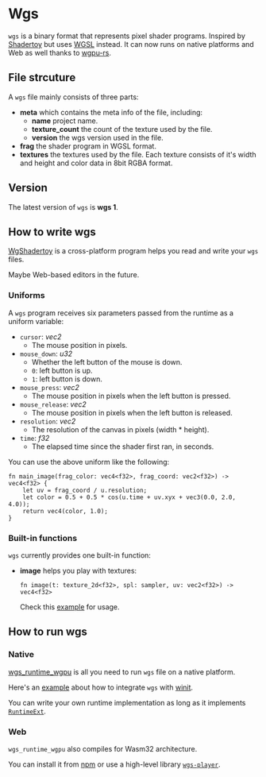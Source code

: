 # Wgs

`wgs` is a binary format that represents pixel shader programs. Inspired by [Shadertoy](https://www.shadertoy.com/) but uses [WGSL](https://www.w3.org/TR/WGSL/) instead. It can now runs on native platforms and Web as well thanks to [wgpu-rs](https://wgpu.rs/).

## File strcuture

A `wgs` file mainly consists of three parts:

- **meta** which contains the meta info of the file, including:
  - **name** project name.
  - **texture_count** the count of the texture used by the file.
  - **version** the wgs version used in the file.
- **frag** the shader program in WGSL format.
- **textures** the textures used by the file. Each texture consists of it's width and height and color data in 8bit RGBA format.

## Version

The latest version of `wgs` is **wgs 1**.

## How to write wgs

[WgShadertoy](https://github.com/fralonra/wgshadertoy) is a cross-platform program helps you read and write your `wgs` files.

Maybe Web-based editors in the future.

### Uniforms

A `wgs` program receives six parameters passed from the runtime as a uniform variable:

- `cursor`: _vec2<f32>_
  - The mouse position in pixels.
- `mouse_down`: _u32_
  - Whether the left button of the mouse is down.
  - `0`: left button is up.
  - `1`: left button is down.
- `mouse_press`: _vec2<f32>_
  - The mouse position in pixels when the left button is pressed.
- `mouse_release`: _vec2<f32>_
  - The mouse position in pixels when the left button is released.
- `resolution`: _vec2<f32>_
  - The resolution of the canvas in pixels (width \* height).
- `time`: _f32_
  - The elapsed time since the shader first ran, in seconds.

You can use the above uniform like the following:

```wgsl
fn main_image(frag_color: vec4<f32>, frag_coord: vec2<f32>) -> vec4<f32> {
    let uv = frag_coord / u.resolution;
    let color = 0.5 + 0.5 * cos(u.time + uv.xyx + vec3(0.0, 2.0, 4.0));
    return vec4(color, 1.0);
}
```

### Built-in functions

`wgs` currently provides one built-in function:

- **image** helps you play with textures:

  ```wgsl
  fn image(t: texture_2d<f32>, spl: sampler, uv: vec2<f32>) -> vec4<f32>
  ```

  Check this [example](https://github.com/fralonra/wgs/tree/master/examples/examples/texture) for usage.

## How to run wgs

### Native

[wgs_runtime_wgpu](https://github.com/fralonra/wgs/tree/master/crates/wgs_runtime_wgpu) is all you need to run `wgs` file on a native platform.

Here's an [example](https://github.com/fralonra/wgs/tree/master/crates/winit_demo) about how to integrate `wgs` with [winit](https://github.com/rust-windowing/winit).

You can write your own runtime implementation as long as it implements [`RuntimeExt`](https://github.com/fralonra/wgs/blob/master/crates/wgs_runtime_base/src/runtime.rs).

### Web

`wgs_runtime_wgpu` also compiles for Wasm32 architecture.

You can install it from [npm](https://www.npmjs.com/package/wgs_runtime_wgpu) or use a high-level library [`wgs-player`](https://github.com/fralonra/wgs-player).
